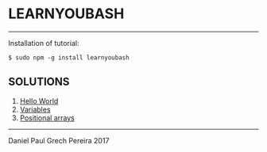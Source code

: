 # LEARNYOUBASH
---

Installation of tutorial:
```
$ sudo npm -g install learnyoubash
```

## SOLUTIONS

1. [Hello World](https://github.com/pereiradaniel/learnyoubash/tree/master/hello_world)
2. [Variables](https://github.com/pereiradaniel/learnyoubash/tree/master/variables)
3. [Positional arrays](https://github.com/pereiradaniel/learnyoubash/tree/master/positional_arrays)

---
Daniel Paul Grech Pereira 2017
